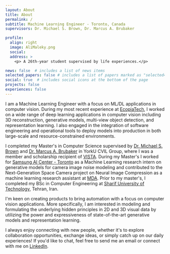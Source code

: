 ```yaml
---
layout: About
title: About
permalink: /
subtitle: Machine Learning Engineer - Toronto, Canada 
supervisors: Dr. Michael S. Brown, Dr. Marcus A. Brubaker

profile:
  align: right
  image: AliMaleky.png
  social:
  address: >
    <p> A 26th-year student supervised by life experiences.</p>

news: false  # includes a list of news items
selected_papers: false # includes a list of papers marked as "selected={true}"
social: true  # includes social icons at the bottom of the page
projects: false
experiences: false
---
```


I am a Machine Learning Engineer with a focus on ML/DL applications in computer vision. During my most recent experience at [EcopiaTech](https://www.ecopiatech.com/), I worked on a wide range of deep learning applications in computer vision including 3D reconstruction, generative models, multi-view object detection, and representation learning. I also engaged in the integration of software engineering and operational tools to deploy models into production in both large-scale and resource-constrained environments.

I completed my Master's in Computer Science supervised by [Dr. Michael S. Brown](http://www.cse.yorku.ca/~mbrown/) and [Dr. Marcus A. Brubaker](https://mbrubake.github.io/) in YorkU CVIL Group, where I was a member and scholarship recipient of [VISTA](https://vista.info.yorku.ca/). During my Master's I worked for [Samsung AI Center - Toronto](https://research.samsung.com/aicenter_toronto) as a Machine Learning research intern on generative models for camera image noise modeling and contributed to the Next-Generation Space Camera project on Neural Image Compression as a machine learning research assistant at [MDA](https://mda.space/en/). Prior to my master's, I completed my BSc in Computer Engineering at [Sharif University of Technology](https://en.sharif.edu/), Tehran, Iran.

I'm keen on creating products to bring automation with a focus on computer vision applications. More specifically, I am interested in modeling and formulating the underlying hidden principles in 2D and 3D visual data by utilizing the power and expressiveness of state-of-the-art generative models and representation learning. 

I always enjoy connecting with new people, whether it's to explore collaboration opportunities, exchange ideas, or simply catch up on our daily experiences! If you'd like to chat, feel free to send me an email or connect with me on [LinkedIn](https://www.linkedin.com/in/alimaleky/).
